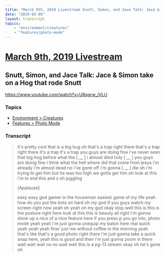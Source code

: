 ```yaml
---
title: "March 9th, 2019 Livestream Snutt, Simon, and Jace Talk: Jace & Simon take on a Hog that rode Snutt"
date: "2019-03-09"
layout: transcript
topics:
    - "environment/creatures"
    - "features/photo-mode"
---
```

# [March 9th, 2019 Livestream](../2019-03-09.md)
## Snutt, Simon, and Jace Talk: Jace & Simon take on a Hog that rode Snutt
https://www.youtube.com/watch?v=U8qgrw_iVLU

### Topics
* [Environment > Creatures](../topics/environment/creatures.md)
* [Features > Photo Mode](../topics/features/photo-mode.md)

### Transcript

> it's pretty cool that is a big hug oh that's a trap right there that's a trap right there it's a trap it's a trap you guys are doing fine i've never seen that big hog before what the [ __ ] i almost died holy [ __ ] you guys are doing fine i think what the hell where did that come from jesus i'm already i'm almost dead no i've gone off i'm gonna [ __ ] die oh i'm trying to get him but he was too high we gotta get him oh look at this i'm to end this and s oh juggling
>
> [Applause]
>
> easy easy god gamer in the houseman easiest game of my life yeah how do you put the bots on hard oh my god if you guys watch my screen right now yeah oh yeah oh my god okay stop well this is this is the posture right here look at this this is beauty all right i'm gonna show up a nice of a nice feature here if you press p you go into, photo mode yeah yeah i'm just gonna unequip my baton here real quick yeah yeah yeah finer just me without coffee in the morning yeah that's like that's a good photo right there i'm just gonna take a quick snap here, yeah this is good and then i'm just gonna zoom in there wait wait wait no no wait wait this is a pg-13 stream okay oh he's gone oh
